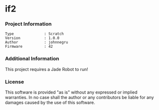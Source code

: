 if2
================



### Project Information
```
Type              : Scratch
Version           : 1.0.0
Author            : johnnegru
Firmware          : 42
```

### Additional Information
This project requires a Jade Robot to run!

### License
This software is provided "as is" without any expressed or implied warranties.  In no case shall the author or any contributors be liable for any damages caused by the use of this software.

